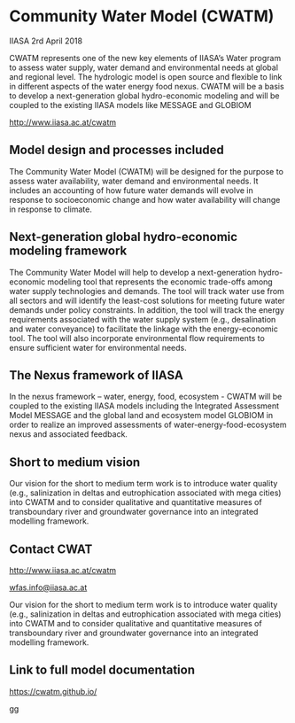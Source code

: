 # Community Water Model (CWATM)

IIASA
2rd April 2018

CWATM represents one of the new key elements of IIASA’s Water program to assess water supply, water demand and environmental needs at global and regional level. The hydrologic model is open source and flexible to link in different aspects of the water energy food nexus. CWATM will be a basis to develop a next-generation global hydro-economic modeling and will be coupled to the existing IIASA models like MESSAGE and GLOBIOM

http://www.iiasa.ac.at/cwatm


## Model design and processes included

The Community Water Model (CWATM) will be designed for the purpose to assess water availability, water demand and environmental needs. It includes an accounting of how future water demands will evolve in response to socioeconomic change and how water availability will change in response to climate.

## Next-generation global hydro-economic modeling framework

The Community Water Model will help to develop a next-generation hydro-economic modeling tool that represents the economic trade-offs among water supply technologies and demands.  The tool will track water use from all sectors and will identify the least-cost solutions for meeting future water demands under policy constraints.  In addition, the tool will track the energy requirements associated with the water supply system (e.g., desalination and water conveyance) to facilitate the linkage with the energy-economic tool. The tool will also incorporate environmental flow requirements to ensure sufficient water for environmental needs.

## The Nexus framework of IIASA

In the nexus framework – water, energy, food, ecosystem - CWATM will be coupled to the existing IIASA models including the Integrated Assessment Model MESSAGE and the global land and ecosystem model GLOBIOM in order to realize an improved assessments of water-energy-food-ecosystem nexus and associated feedback.

## Short to medium vision

Our vision for the short to medium term work is to introduce water quality (e.g., salinization in deltas and eutrophication associated with mega cities) into CWATM and to consider qualitative and quantitative measures of transboundary river and groundwater governance into an integrated modelling framework.

## Contact CWAT

http://www.iiasa.ac.at/cwatm 

wfas.info@iiasa.ac.at

Our vision for the short to medium term work is to introduce water quality (e.g., salinization in deltas and eutrophication associated with mega cities) into CWATM and to consider qualitative and quantitative measures of transboundary river and groundwater governance into an integrated modelling framework.


## Link to full model documentation

https://cwatm.github.io/

gg

